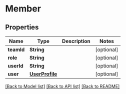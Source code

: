 # Member

## Properties
Name | Type | Description | Notes
------------ | ------------- | ------------- | -------------
**teamId** | **String** |  | [optional] 
**role** | **String** |  | [optional] 
**userId** | **String** |  | [optional] 
**user** | [**UserProfile**](UserProfile.md) |  | [optional] 

[[Back to Model list]](../README.md#documentation-for-models) [[Back to API list]](../README.md#documentation-for-api-endpoints) [[Back to README]](../README.md)


